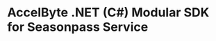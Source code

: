 [//]: # (This code is generated by tool. DO NOT EDIT.)

# AccelByte .NET (C#) Modular SDK for Seasonpass Service